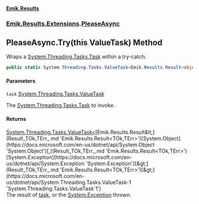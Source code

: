 #### [Emik.Results](index.md 'index')
### [Emik.Results.Extensions](Emik.Results.Extensions.md 'Emik.Results.Extensions').[PleaseAsync](PleaseAsync.md 'Emik.Results.Extensions.PleaseAsync')

## PleaseAsync.Try(this ValueTask) Method

Wraps a [System.Threading.Tasks.Task](https://docs.microsoft.com/en-us/dotnet/api/System.Threading.Tasks.Task 'System.Threading.Tasks.Task') within a try-catch.

```csharp
public static System.Threading.Tasks.ValueTask<Emik.Results.Result<object?,System.Exception>> Try(this System.Threading.Tasks.ValueTask task);
```
#### Parameters

<a name='Emik.Results.Extensions.PleaseAsync.Try(thisSystem.Threading.Tasks.ValueTask).task'></a>

`task` [System.Threading.Tasks.ValueTask](https://docs.microsoft.com/en-us/dotnet/api/System.Threading.Tasks.ValueTask 'System.Threading.Tasks.ValueTask')

The [System.Threading.Tasks.Task](https://docs.microsoft.com/en-us/dotnet/api/System.Threading.Tasks.Task 'System.Threading.Tasks.Task') to invoke.

#### Returns
[System.Threading.Tasks.ValueTask&lt;](https://docs.microsoft.com/en-us/dotnet/api/System.Threading.Tasks.ValueTask-1 'System.Threading.Tasks.ValueTask`1')[Emik.Results.Result&lt;](Result_TOk,TErr_.md 'Emik.Results.Result<TOk,TErr>')[System.Object](https://docs.microsoft.com/en-us/dotnet/api/System.Object 'System.Object')[,](Result_TOk,TErr_.md 'Emik.Results.Result<TOk,TErr>')[System.Exception](https://docs.microsoft.com/en-us/dotnet/api/System.Exception 'System.Exception')[&gt;](Result_TOk,TErr_.md 'Emik.Results.Result<TOk,TErr>')[&gt;](https://docs.microsoft.com/en-us/dotnet/api/System.Threading.Tasks.ValueTask-1 'System.Threading.Tasks.ValueTask`1')  
The result of [task](PleaseAsync.Try.UkiMH9/AZHV87UIBk7XODg.md#Emik.Results.Extensions.PleaseAsync.Try(thisSystem.Threading.Tasks.ValueTask).task 'Emik.Results.Extensions.PleaseAsync.Try(this System.Threading.Tasks.ValueTask).task'), or the [System.Exception](https://docs.microsoft.com/en-us/dotnet/api/System.Exception 'System.Exception') thrown.